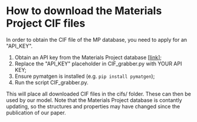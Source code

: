 # How to download the Materials Project CIF files

In order to obtain the CIF file of the MP database, you need to apply for an "API_KEY".

1. Obtain an API key from the Materials Project database [[link](https://www.materialsproject.org)];
2. Replace the "API_KEY" placeholder in CIF_grabber.py with YOUR API KEY;
3. Ensure pymatgen is installed (e.g. `pip install pymatgen`);
4. Run the script CIF_grabber.py.

This will place all downloaded CIF files in the cifs/ folder. These can then be used by our model. Note that the Materials Project database is contantly updating, so the structures and properties may have changed since the publication of our paper.
